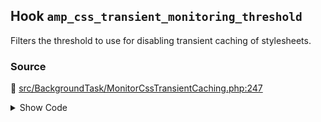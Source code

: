 ## Hook `amp_css_transient_monitoring_threshold`


Filters the threshold to use for disabling transient caching of stylesheets.

### Source

:link: [src/BackgroundTask/MonitorCssTransientCaching.php:247](../../src/BackgroundTask/MonitorCssTransientCaching.php#L247)

<details>
<summary>Show Code</summary>

```php
$threshold = (float) apply_filters( 'amp_css_transient_monitoring_threshold', self::DEFAULT_THRESHOLD );
```

</details>

